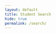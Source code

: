 ```yaml
---
layout: default
title: Student Search
hide: true
permalink: /search/
---
```

<html lang="en">
<head>
    <meta charset="UTF-8">
    <meta name="viewport" content="width=device-width, initial-scale=1.0">
    <title>Student Selection</title>
    <!-- Include jQuery -->
    <script src="https://code.jquery.com/jquery-3.6.4.min.js"></script>
    <style>
        body {
            font-family: Arial, sans-serif;
            margin: 20px;
        }

        h1, h2 {
            margin-bottom: 10px;
        }

        form {
            margin-bottom: 20px;
        }

        label {
            display: inline-block;
            width: 150px;
            margin-bottom: 5px;
        }

        input[type="text"], input[type="number"] {
            width: 300px;
            padding: 5px;
        }

        button {
            padding: 8px 15px;
            cursor: pointer;
        }

        #studentList {
            margin-top: 10px;
            list-style-type: none;
            padding-left: 0;
        }

        #studentList li {
            margin-bottom: 5px;
        }
    </style>
</head>
<body>
    <h1>Student Selection</h1>
    <h2>Add New Student</h2>
    <form id="addStudentForm">
        <label for="name">Name:</label>
        <input type="text" id="name" name="name" required><br><br>
        <label for="subjects">Subjects Known (comma-separated):</label>
        <input type="text" id="subjects" name="subjects" required><br><br>
        <label for="location">Preferred Location:</label>
        <input type="text" id="location" name="location" required><br><br>
        <label for="internship">Internship Preferred:</label>
        <input type="checkbox" id="internship" name="internship"><br><br>
        <button type="button" onclick="addStudent()">Add Student</button>
    </form>
    <h2>Find Most Relevant Student</h2>
    <form id="findStudentForm">
        <label for="newStudent">New Student Information:</label><br>
        <input type="text" id="newStudent" name="newStudent" placeholder="Enter name, subjects, location, internship preference"><br><br>
        <label for="k">Number of Neighbors (k):</label>
        <input type="number" id="k" name="k" min="1" value="1"><br><br>
        <button type="button" onclick="findMostRelevantStudent()">Find Most Relevant Student</button>
    </form>
    <h2>Display All Students</h2>
    <button type="button" onclick="getAllStudents()">Get All Students</button>
    <ul id="studentList"></ul>
    <div id="result"></div>

    <script>
        // Function to add a new student
        function addStudent() {
            const studentData = {
                name: $('#name').val(),
                subjectsKnown: $('#subjects').val().split(',').map(subject => subject.trim()),
                preferredLocation: $('#location').val(),
                internshipPreferred: $('#internship').is(':checked')
            };

            fetch('http://localhost:8911/api/student/add', {
                method: 'POST',
                headers: {
                    'Content-Type': 'application/json',
                },
                body: JSON.stringify(studentData),
            })
            .then(response => response.text())
            .then(message => alert(message))
            .catch(error => console.error('Error:', error));
        }

        // Function to find the most relevant student
        function findMostRelevantStudent() {
            const newStudentInfo = $('#newStudent').val().split(',').map(info => info.trim());
            const newStudent = {
                name: newStudentInfo[0],
                subjectsKnown: newStudentInfo[1],
                preferredLocation: newStudentInfo[2],
                internshipPreferred: newStudentInfo[3] === 'true' || newStudentInfo[3] === '1' || newStudentInfo[3] === 'on'
            };
            const k = $('#k').val(); // Get k value from input

            fetch('http://localhost:8911/api/student/findMostRelevant?k=' + k, {
                method: 'POST',
                headers: {
                    'Content-Type': 'application/json',
                },
                body: JSON.stringify(newStudent),
            })
            .then(response => response.json())
            .then(data => {
                $('#result').text(`Most relevant student: ${data.name}`);
            })
            .catch(error => console.error('Error:', error));
        }

        // Function to fetch all students and display them
        function getAllStudents() {
            fetch('http://localhost:8911/api/student/allStudents')
            .then(response => {
                if (!response.ok) {
                    throw new Error('Network response was not ok');
                }
                return response.json();
            })
            .then(data => {
                const studentList = $('#studentList');
                // Clear previous list items if any
                studentList.empty();
                data.forEach(student => {
                    studentList.append(`<li>Name: ${student.name}, Subjects: ${student.subjectsKnown.join(', ')}, Location: ${student.preferredLocation}</li>`);
                });
            })
            .catch(error => {
                console.error('Error fetching students:', error);
                alert('Error fetching students. Please try again.');
            });
        }
    </script>
</body>
</html>
